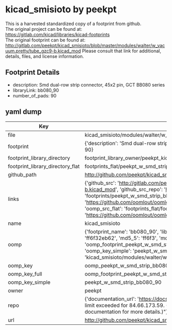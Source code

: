 # kicad_smisioto by peekpt  
This is a harvested standardized copy of a footprint from github.  
The original project can be found at:  
https://gitlab.com/kicad/libraries/kicad-footprints  
The original footprint can be found at:
http://gitlab.com/peekpt/kicad_smisioto/blob/master/modules/walter/w_vacuum.pretty/tube_gzc9-b.kicad_mod
Please consult that link for additional, details, files, and license information.  
## Footprint Details
* description: Smd dual-row strip connector, 45x2 pin, GCT BB080 series  
* libraryLink: bb080_90  
* number_of_pads: 90  
## yaml dump  
| Key | Value |  
| --- | --- |  
| file | kicad_smisioto/modules/walter/w_smd_strip.pretty/bb080_90.kicad_mod |  
| footprint | {'description': 'Smd dual-row strip connector, 45x2 pin, GCT BB080 series', 'libraryLink': 'bb080_90', 'number_of_pads': 90} |  
| footprint_library_directory | footprint_library_owner/peekpt_kicad_smisioto |  
| footprint_library_directory_flat | footprints_flat/peekpt_w_smd_strip_bb080_90/working |  
| github_path | http://github.com/peekpt/kicad_smisioto/blob/master/modules/walter/w_smd_strip.pretty/bb080_90.kicad_mod |  
| links | {'github_src': 'http://gitlab.com/peekpt/kicad_smisioto/blob/master/modules/walter/w_vacuum.pretty/tube_gzc9-b.kicad_mod', 'github_src_repo': 'https://gitlab.com/kicad/libraries/kicad-footprints', 'oomp_bot': 'footprints/peekpt_w_smd_strip_bb080_90/working', 'oomp_bot_github': 'https://github.com/oomlout/oomlout_oomp_footprint_bot/tree/main/footprints/peekpt_w_smd_strip_bb080_90/working', 'oomp_src_flat': 'footprints_flat/footprints_flat/peekpt_w_smd_strip_bb080_90/working', 'oomp_src_flat_github': 'https://github.com/oomlout/oomlout_oomp_footprint_src/tree/main/footprints_flat/peekpt_w_smd_strip_bb080_90/working'} |  
| name | kicad_smisioto |  
| oomp | {'footprint_name': 'bb080_90', 'library_name': 'w_smd_strip', 'md5': 'ff6f32eb62a6bb06490b45cee02b5745', 'md5_10': 'ff6f32eb62', 'md5_5': 'ff6f3', 'md5_6': 'ff6f32', 'oomp_key': 'oomp_peekpt_w_smd_strip_bb080_90', 'oomp_key_extra': 'oomp_footprint_peekpt_w_smd_strip_bb080_90', 'oomp_key_full': 'oomp_footprint_peekpt_w_smd_strip_bb080_90_ff6f32', 'oomp_key_simple': 'peekpt_w_smd_strip_bb080_90', 'original_filename': 'kicad_smisioto/modules/walter/w_smd_strip.pretty/bb080_90.kicad_mod', 'owner_name': 'peekpt'} |  
| oomp_key | oomp_peekpt_w_smd_strip_bb080_90 |  
| oomp_key_full | oomp_footprint_peekpt_w_smd_strip_bb080_90 |  
| oomp_key_simple | peekpt_w_smd_strip_bb080_90 |  
| owner | peekpt |  
| repo | {'documentation_url': 'https://docs.github.com/rest/overview/resources-in-the-rest-api#rate-limiting', 'message': "API rate limit exceeded for 84.66.173.59. (But here's the good news: Authenticated requests get a higher rate limit. Check out the documentation for more details.)"} |  
| url | http://github.com/peekpt/kicad_smisioto |  


